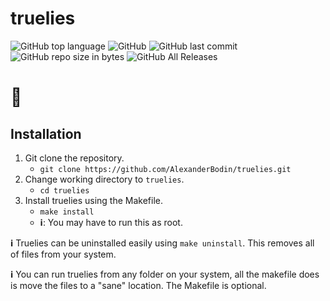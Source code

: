 # truelies
![GitHub top language](https://img.shields.io/github/languages/top/alexanderbodin/truelies.svg)
![GitHub](https://img.shields.io/github/license/alexanderbodin/truelies.svg)
![GitHub last commit](https://img.shields.io/github/last-commit/alexanderbodin/truelies.svg)
![GitHub repo size in bytes](https://img.shields.io/github/repo-size/alexanderbodin/truelies.svg)
![GitHub All Releases](https://img.shields.io/github/downloads/alexanderbodin/truelies/total.svg)

# :construction:


## Installation
1. Git clone the repository.
    - `git clone https://github.com/AlexanderBodin/truelies.git`
2. Change working directory to `truelies`.
    - `cd truelies`
3. Install truelies using the Makefile.
    - `make install`
    - **ℹ️**: You may have to run this as root.

**ℹ️** Truelies can be uninstalled easily using `make uninstall`. This removes
all of files from your system.

**ℹ️** You can run truelies from any folder on your system, all the makefile
does is move the files to a "sane" location. The Makefile is optional.
